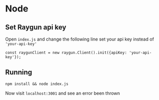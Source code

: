 # Node

## Set Raygun api key

Open `index.js` and change the following line set your api key instead of `'your-api-key'`

~~~javascipt
const raygunClient = new raygun.Client().init({apiKey: 'your-api-key'});
~~~

## Running 

~~~
npm install && node index.js
~~~

Now visit `localhost:3001` and see an error been thrown
